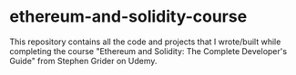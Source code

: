 # ethereum-and-solidity-course

This repository contains all the code and projects that I wrote/built while completing the course "Ethereum and Solidity: The Complete Developer's Guide" from Stephen Grider on Udemy.